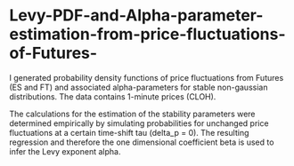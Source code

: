 # Levy-PDF-and-Alpha-parameter-estimation-from-price-fluctuations-of-Futures-
I generated probability density functions of price fluctuations from Futures (ES and FT) and associated alpha-parameters for stable non-gaussian distributions. The data contains 1-minute prices (CLOH).

The calculations for the estimation of the stability parameters were determined empirically by simulating probabilities for unchanged price fluctuations at a certain time-shift tau (delta_p = 0). The resulting regression and therefore the one dimensional coefficient beta is used to infer the Levy exponent alpha.
